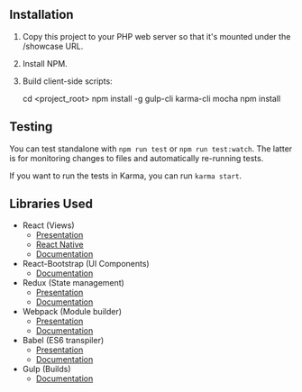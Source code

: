 ## Installation

1. Copy this project to your PHP web server so that it's mounted under the /showcase URL.
2. Install NPM.
3. Build client-side scripts:

    cd <project_root>
    npm install -g gulp-cli karma-cli mocha
    npm install

## Testing

You can test standalone with `npm run test` or `npm run test:watch`. The latter is for monitoring changes to files and automatically re-running tests.

If you want to run the tests in Karma, you can run `karma start`.

## Libraries Used

* React (Views)
  * [Presentation](https://www.youtube.com/watch?v=XxVg_s8xAms)
  * [React Native](https://www.youtube.com/watch?v=KVZ-P-ZI6W4)
  * [Documentation](https://facebook.github.io/react/docs/getting-started.html)
* React-Bootstrap (UI Components)
  * [Documentation](https://react-bootstrap.github.io/components.html)
* Redux (State management)
  * [Presentation](https://www.youtube.com/watch?v=xsSnOQynTHs)
  * [Documentation](http://redux.js.org/)
* Webpack (Module builder)
  * [Presentation](https://www.youtube.com/watch?v=TaWKUpahFZM)
  * [Documentation](https://webpack.github.io/docs/)
* Babel (ES6 transpiler)
  * [Presentation](https://www.youtube.com/watch?v=CozSF5abcTA)
  * [Documentation](https://babeljs.io/)
* Gulp (Builds)
  * [Documentation](https://github.com/gulpjs/gulp/tree/master/docs)

